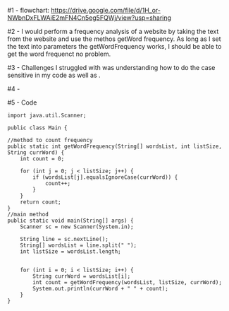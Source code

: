 #1 - flowchart: https://drive.google.com/file/d/1H_or-NWbnDxFLWAiE2mFN4Cn5eg5FQWj/view?usp=sharing

#2 - I would perform a frequency analysis of a website by taking the text from the website and use the methos getWord frequency. As long as I set the text into parameters the getWordFrequency works, I should be able to get the word frequenct no problem.

#3 -  Challenges I struggled with was understanding how to do the case sensitive in my code as well as . 

#4 - 

#5 - Code

    import java.util.Scanner;

    public class Main {

    //method to count frequency
    public static int getWordFrequency(String[] wordsList, int listSize, String currWord) {
        int count = 0;

        for (int j = 0; j < listSize; j++) {
            if (wordsList[j].equalsIgnoreCase(currWord)) {
                count++;
            }
        }
        return count;
    }
    //main method
    public static void main(String[] args) {
        Scanner sc = new Scanner(System.in);

        String line = sc.nextLine();
        String[] wordsList = line.split(" ");
        int listSize = wordsList.length;


        for (int i = 0; i < listSize; i++) {
            String currWord = wordsList[i];
            int count = getWordFrequency(wordsList, listSize, currWord);
            System.out.println(currWord + " " + count);
        }
    }
